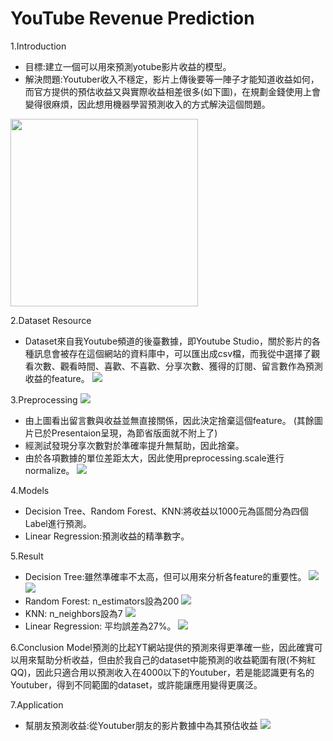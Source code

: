 # **YouTube Revenue Prediction**

1.Introduction
* 目標:建立一個可以用來預測yotube影片收益的模型。
* 解決問題:Youtuber收入不穩定，影片上傳後要等一陣子才能知道收益如何，而官方提供的預估收益又與實際收益相差很多(如下圖)，在規劃金錢使用上會變得很麻煩，因此想用機器學習預測收入的方式解決這個問題。
<img src="https://i.imgur.com/h3VqGKK.jpg" width="300px">



2.Dataset Resource
* Dataset來自我Youtube頻道的後臺數據，即Youtube Studio，關於影片的各種訊息會被存在這個網站的資料庫中，可以匯出成csv檔，而我從中選擇了觀看次數、觀看時間、喜歡、不喜歡、分享次數、獲得的訂閱、留言數作為預測收益的feature。
![](https://i.imgur.com/GjRzrfO.png)


3.Preprocessing 
![](https://i.imgur.com/xa7wWW0.png)
* 由上圖看出留言數與收益並無直接關係，因此決定捨棄這個feature。
(其餘圖片已於Presentaion呈現，為節省版面就不附上了)
* 經測試發現分享次數對於準確率提升無幫助，因此捨棄。
* 由於各項數據的單位差距太大，因此使用preprocessing.scale進行normalize。
![](https://i.imgur.com/3HaS19l.png)

4.Models
* Decision Tree、Random Forest、KNN:將收益以1000元為區間分為四個Label進行預測。
* Linear Regression:預測收益的精準數字。

5.Result
* Decision Tree:雖然準確率不太高，但可以用來分析各feature的重要性。
![](https://i.imgur.com/FtXN8bJ.png)
![](https://i.imgur.com/yRYGIrR.png)
* Random Forest: n_estimators設為200
![](https://i.imgur.com/P1IrN8q.png)
* KNN: n_neighbors設為7
![](https://i.imgur.com/LDNrjg0.png)
* Linear Regression: 平均誤差為27%。
![](https://i.imgur.com/VYuROok.png)







6.Conclusion
Model預測的比起YT網站提供的預測來得更準確一些，因此確實可以用來幫助分析收益，但由於我自己的dataset中能預測的收益範圍有限(不夠紅QQ)，因此只適合用以預測收入在4000以下的Youtuber，若是能認識更有名的Youtuber，得到不同範圍的dataset，或許能讓應用變得更廣泛。

7.Application
* 幫朋友預測收益:從Youtuber朋友的影片數據中為其預估收益
![](https://i.imgur.com/dEgT5Ir.png)











